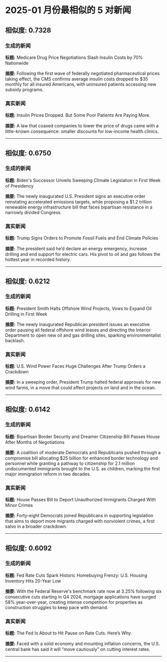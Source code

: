 # 2025-01 月份最相似的 5 对新闻

## 相似度: 0.7328

### 生成的新闻
**标题:** Medicare Drug Price Negotiations Slash Insulin Costs by 70% Nationwide

**摘要:** Following the first wave of federally negotiated pharmaceutical prices taking effect, the CMS confirms average insulin costs dropped to $35 monthly for all insured Americans, with uninsured patients accessing new subsidy programs.

### 真实新闻
**标题:** Insulin Prices Dropped. But Some Poor Patients Are Paying More.

**摘要:** A law that coaxed companies to lower the price of drugs came with a little-known consequence: smaller discounts for low-income health clinics.

---

## 相似度: 0.6750

### 生成的新闻
**标题:** Biden's Successor Unveils Sweeping Climate Legislation in First Week of Presidency

**摘要:** The newly inaugurated U.S. President signs an executive order reinstating accelerated emissions targets, while proposing a $1.2 trillion renewable energy infrastructure bill that faces bipartisan resistance in a narrowly divided Congress.

### 真实新闻
**标题:** Trump Signs Orders to Promote Fossil Fuels and End Climate Policies

**摘要:** The president said he’d declare an energy emergency, increase drilling and end support for electric cars. His pivot to oil and gas follows the hottest year in recorded history.

---

## 相似度: 0.6212

### 生成的新闻
**标题:** President Smith Halts Offshore Wind Projects, Vows to Expand Oil Drilling in First Week

**摘要:** The newly inaugurated Republican president issues an executive order pausing all federal offshore wind leases and directing the Interior Department to open new oil and gas drilling sites, sparking environmentalist backlash.

### 真实新闻
**标题:** U.S. Wind Power Faces Huge Challenges After Trump Orders a Crackdown

**摘要:** In a sweeping order, President Trump halted federal approvals for new wind farms, in a move that could affect projects on land and in the ocean.

---

## 相似度: 0.6142

### 生成的新闻
**标题:** Bipartisan Border Security and Dreamer Citizenship Bill Passes House After Months of Negotiations

**摘要:** A coalition of moderate Democrats and Republicans pushed through a compromise bill allocating $25 billion for enhanced border technology and personnel while granting a pathway to citizenship for 2.1 million undocumented immigrants brought to the U.S. as children, marking the first major immigration reform in two decades.

### 真实新闻
**标题:** House Passes Bill to Deport Unauthorized Immigrants Charged With Minor Crimes

**摘要:** Forty-eight Democrats joined Republicans in supporting legislation that aims to deport more migrants charged with nonviolent crimes, a first salvo in a broader crackdown.

---

## 相似度: 0.6092

### 生成的新闻
**标题:** Fed Rate Cuts Spark Historic Homebuying Frenzy: U.S. Housing Inventory Hits 20-Year Low

**摘要:** With the Federal Reserve's benchmark rate now at 3.25% following six consecutive cuts starting in Q4 2024, mortgage applications have surged 58% year-over-year, creating intense competition for properties as construction struggles to keep pace with demand.

### 真实新闻
**标题:** The Fed Is About to Hit Pause on Rate Cuts. Here’s Why.

**摘要:** Faced with a solid economy and mounting inflation concerns, the U.S. central bank has said it will “move cautiously” on cutting interest rates.

---

